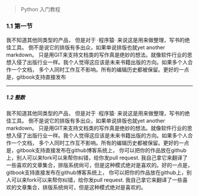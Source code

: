 > Python 入门教程
### 1.1 第一节

我不知道其他同类型的产品， 但是对于 ·程序猿· 来说这是用来做整理，写书的绝佳工具。 倒不是说它的排版有多出众，如果单说排版也就yet another markdown。 只是用GIT来支持文档类的写作真是绝妙的想法。就像软件行业的思想入侵了出版行业一样。我个人觉得这应该是未来书籍出版的方向。如果多个人合作一个文档， 多个人同时工作互不影响。所有的编辑历史都被保留。更好的一点是，gitbook支持直接发布

---
##### 1.2 整数

我不知道其他同类型的产品， 但是对于 ·程序猿· 来说这是用来做整理，写书的绝佳工具。 倒不是说它的排版有多出众，如果单说排版也就yet another markdown。 只是用GIT来支持文档类的写作真是绝妙的想法。就像软件行业的思想入侵了出版行业一样。我个人觉得这应该是未来书籍出版的方向。如果多个人合作一个文档， 多个人同时工作互不影响。所有的编辑历史都被保留。更好的一点是，gitbook支持直接发布在github博客系统上， 你可以把你的作品放在github上，别人可以来fork可以来帮你纠错，给你发pull request. 我自己拿它来翻译了一些喜欢的文章集合，排版系统尙可，但是这种模式绝对是喜欢的。好的一点是，gitbook支持直接发布在github博客系统上， 你可以把你的作品放在github上，别人可以来fork可以来帮你纠错，给你发pull request. 我自己拿它来翻译了一些喜欢的文章集合，排版系统尙可，但是这种模式绝对是喜欢的。